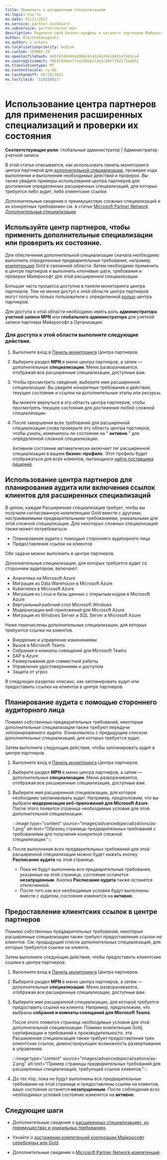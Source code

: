 ```yaml
---
title: Применить к расширенным специализациям
ms.topic: how-to
ms.date: 01/21/2021
ms.service: partner-dashboard
ms.subservice: partnercenter-mpn
description: Укрепите свой бизнес-профиль в каталоге партнеров Майкрософт. Узнайте, как использовать центр партнеров для применения и получения расширенных специализаций.
author: ArpithaKanuganti
ms.author: v-arkanu
ms.localizationpriority: medium
ms.custom: SEOMAY.20
ms.openlocfilehash: 44574f49d49a8300c65432463de16841af483ca4
ms.sourcegitcommit: 7063fdddee77ad2d8e627ab3c806f76d173ab652
ms.translationtype: MT
ms.contentlocale: ru-RU
ms.lasthandoff: 05/19/2021
ms.locfileid: "110150511"
---
```

# <a name="use-partner-center-to-apply-for-advanced-specializations-and-check-their-status"></a>Использование центра партнеров для применения расширенных специализаций и проверки их состояния

**Соответствующие роли**: глобальный администратор | Администратор учетной записи

В этой статье описывается, как использовать панель мониторинга центра партнеров для [дополнительной специализации](advanced-specializations.md), проверки хода выполнения и выполнения необходимых действий и проверок. Вы также увидите примеры использования центра партнеров для достижения определенных расширенных специализаций, для которых требуется либо аудит, либо клиентские ссылки.

Дополнительные сведения о преимуществах сложных специализаций и их конкретных требованиях см. в статье [Microsoft Partner Network Дополнительные специализации](https://partner.microsoft.com/membership/advanced-specialization).

## <a name="use-partner-center-to-apply-for-advanced-specializations-or-check-their-status"></a>Используйте центр партнеров, чтобы применить дополнительные специализации или проверить их состояние.

Для обеспечения дополнительной специализации сначала необходимо выполнить определенные предварительные требования, например [компетенцию](https://partner.microsoft.com/membership/competencies) Gold в связанной области. Затем необходимо применить в центре партнеров и выполнить ключевые шаги, требования и проверки Майкрософт для этой расширенной специализации.

Большая часть процесса доступна в панели мониторинга центра партнеров. Тем не менее доступ к этой области центра партнеров могут получить только пользователи с определенной [ролью](permissions-overview.md) центра партнеров.

Для доступа к этой области необходимо иметь роль **администратора учетной записи MPN** или **глобального администратора** для учетной записи партнера Майкрософт в Организации.

### <a name="follow-these-steps-to-access-this-area"></a>Для доступа к этой области выполните следующие действия.

1. Выполните вход в [Панель мониторинга](https://partner.microsoft.com/dashboard/home) Центра партнеров.

2. Выберите раздел **MPN** в меню центра партнеров, а затем — дополнительные **специализации**. Меню разворачивается, отображая все расширенные специализации, доступные вам.

3. Чтобы просмотреть сведения, выберите имя расширенной специализации. Вы увидите конкретные требования и действия, текущее состояние и ссылки на дополнительные этапы или ресурсы.

   Вы можете вернуться в эту область центра партнеров, чтобы просмотреть текущее состояние для достижения любой сложной специализации.

4. После завершения всех требований для расширенной специализации снова проверьте эту область центра партнеров, чтобы узнать, изменилось ли состояние на " **активно** " для определенной сложной специализации.

   Активное состояние автоматически включает тег расширенной специализации в вашем **бизнес-профиле**. Этот профиль будет отображаться для всех клиентов, пытающихся [найти поставщика решений](https://www.microsoft.com/solution-providers/home).

## <a name="use-partner-center-to-schedule-an-audit-or-include-customer-references-for-advanced-specializations"></a>Использование центра партнеров для планирования аудита или включения ссылок клиентов для расширенных специализаций

В целом, каждая Расширенная специализация требует, чтобы вы получили согласованную компетенцию Gold вместе с другими, настраиваемыми предварительными требованиями, уникальными для этой сложной специализации. Для некоторых сложных специализаций также может потребоваться:

- Планирование аудита с помощью стороннего аудиторного лица
- Предоставление ссылок на клиентов

Обе задачи можно выполнить в центре партнеров.

Дополнительные специализации, для которых требуется аудит со сторонним аудитором, включают:

- Аналитика на Microsoft Azure
- Миграция из Data Warehouse в Microsoft Azure
- Kubernetes в Microsoft Azure
- Миграция из Linux и базы данных с открытым кодом в Microsoft Azure
- Виртуальный рабочий стол Microsoft Windows
- Модернизации веб-приложений для Microsoft Azure
- Миграция из Windows Server и SQL Server в Microsoft Azure

Ниже перечислены дополнительные специализации, для которых требуются ссылки на клиентов.

- Внедрение и управление изменениями
- Вызов в Microsoft Teams
- Собрания и комнаты совещаний для Microsoft Teams
- SAP в Azure
- Развертывание для совместной работы
- Управление удостоверениями и доступом
- Защита от угроз

В следующих разделах описано, как запланировать аудит или предоставить ссылки на клиентов в центре партнеров.

## <a name="schedule-an-audit-with-a-third-party-auditor"></a>Планирование аудита с помощью стороннего аудиторного лица

Помимо собственных предварительных требований, некоторые дополнительные специализации также требуют передачи *запланированного аудита*. Ознакомьтесь с предыдущим списком дополнительных специализаций, для которых требуется аудит.

Затем выполните следующие действия, чтобы запланировать аудит в центре партнеров.

1. Выполните вход в [Панель мониторинга](https://partner.microsoft.com/dashboard/home) Центра партнеров.

2. Выберите раздел **MPN** в меню центра партнеров, а затем — дополнительные **специализации**. Меню разворачивается, отображая все расширенные специализации, доступные вам.

3. Выберите имя расширенной специализации, для которой необходимо запланировать аудит. Например, предположим, что вы выбрали **модернизации веб-приложений для Microsoft Azure**. После этого появится страница необходимые условия для этой дополнительной специализации.

   :::image type="content" source="images/advancedspecializations/as-1.png" alt-text="Образец страницы предварительных требований с требованиями для получения конкретной сложной специализации.":::

4. После выполнения всех предварительных требований для этой расширенной специализации можно будет нажать кнопку **Расписание аудита** на этой странице.

   - Пока не будут выполнены все предварительные требования, указанные на этой странице, состояние останется **незапущенным**. Кнопка **Расписание аудита** также останется отключенной. 
   - После того как все необходимые условия будут выполнены вместе с аудитом, состояние изменится на **активно**.

## <a name="provide-customer-references-in-partner-center"></a>Предоставление клиентских ссылок в центре партнеров

Помимо собственных предварительных требований, некоторые расширенные специализации также требуют предоставления *ссылок на клиентов*. См. предыдущий список дополнительных специализаций, для которых требуются ссылки на клиента.

Затем выполните следующие действия, чтобы предоставить клиентские ссылки в центре партнеров:

1. Выполните вход в [Панель мониторинга](https://partner.microsoft.com/dashboard/home) Центра партнеров.

2. Выберите раздел **MPN** в меню центра партнеров, а затем — дополнительные **специализации**. Меню разворачивается, отображая все расширенные специализации, доступные вам.

3. Выберите имя расширенной специализации, для которой требуется предоставить ссылки на клиента. Например, предположим, что выбраны **собрания и комнаты совещаний для Microsoft Teams**.

   После этого появится страница необходимые условия для этой дополнительной специализации. Помимо компетенции Gold, сертификации и требований к производительности, эта Расширенная специализация также требует предоставления трех клиентских ссылок, демонстрирующих возможность развертывания и управления.

   :::image type="content" source="images/advancedspecializations/as-2.png" alt-text="Пример страницы предварительных требований для расширенных специализаций, требующей ссылок клиентов.":::

4. До тех пор, пока не будут выполнены все предварительные требования на этой странице и предоставлены ссылки на клиентов, ваше состояние останется **незапущенным**. После соблюдения всех необходимых условий состояние изменится на **активно**.

## <a name="next-steps"></a>Следующие шаги

- Дополнительные сведения о [расширенных специализациях, их преимуществах и уникальных требованиях](https://partner.microsoft.com/membership/advanced-specialization).

- Узнайте о [достижении компетенций корпорации Майкрософт серебряных или Gold](learn-about-competencies.md).

- Дополнительные сведения о [Microsoft Partner Network компетенций](https://partner.microsoft.com/membership/competencies).

